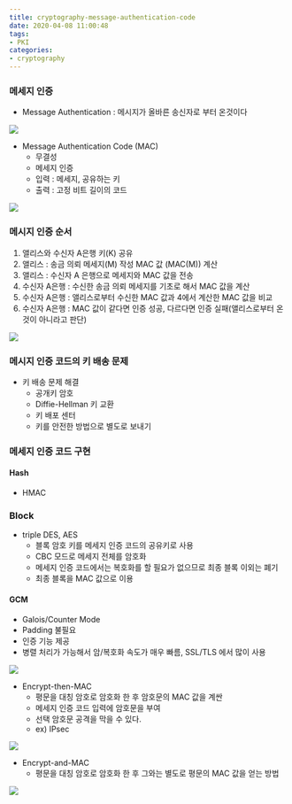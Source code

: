 ```yaml
---
title: cryptography-message-authentication-code
date: 2020-04-08 11:00:48
tags:
- PKI
categories:
- cryptography
---
```

### 메세지 인증
- Message Authentication : 메시지가 올바른 송신자로 부터 온것이다

![](/images/cryptography/mac/alice-bob.png)

- Message Authentication Code (MAC) 
    - 무결성
    - 메세지 인증
    - 입력 : 메세지, 공유하는 키
    - 출력 : 고정 비트 길이의 코드

![](/images/cryptography/mac/messagecodevshash.png)

### 메시지 인증 순서
1. 앨리스와 수신자 A은행 키(K) 공유
2. 앨리스 : 송금 의뢰 메세지(M) 작성 MAC 값 (MAC(M)) 계산
3. 앨리스 : 수신자 A 은행으로 메세지와 MAC 값을 전송
4. 수신자 A은행 : 수신한 송금 의뢰 메세지를 기초로 해서 MAC 값을 계산
5. 수신자 A은행 : 앨리스로부터 수신한 MAC 값과 4에서 계산한 MAC 값을 비교
6. 수신자 A은행 : MAC 값이 같다면 인증 성공, 다르다면 인증 실패(앨리스로부터 온 것이 아니라고 판단)

![](/images/cryptography/mac/message_authentication_code_flow.png)

### 메시지 인증 코드의 키 배송 문제
- 키 배송 문제 해결
    - 공개키 암호
    - Diffie-Hellman 키 교환
    - 키 배포 센터
    - 키를 안전한 방법으로 별도로 보내기
    
### 메세지 인증 코드 구현
#### Hash
- HMAC

### Block
- triple DES, AES
    - 블록 암호 키를 메세지 인증 코드의 공유키로 사용
    - CBC 모드로 메세지 전체를 암호화
    - 메세지 인증 코드에서는 복호화를 할 필요가 없으므로 최종 블록 이외는 폐기
    - 최종 블록을 MAC 값으로 이용
    
#### GCM
- Galois/Counter Mode
- Padding 불필요
- 인증 기능 제공
- 병렬 처리가 가능해서 암/복호화 속도가 매우 빠름, SSL/TLS 에서 많이 사용

![](/images/cryptography/block/AES/GCM.png)

- Encrypt-then-MAC
    - 평문을 대칭 암호로 암호화 한 후 암호문의 MAC 값을 계싼
    - 메세지 인증 코드 입력에 암호문을 부여
    - 선택 암호문 공격을 막을 수 있다.
    - ex) IPsec
    
![](/images/cryptography/mac/encrypt-then-mac.png)
    
- Encrypt-and-MAC
    - 평문을 대칭 암호로 암호화 한 후 그와는 별도로 평문의 MAC 값을 얻는 방법

![](/images/cryptography/mac/encrypt-and-mac.png)
   
 